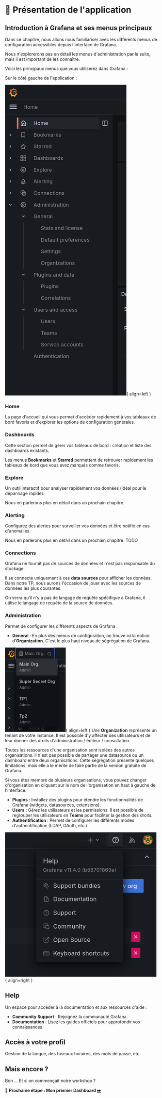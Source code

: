 # 🚂 Présentation de l'application

## Introduction à Grafana et ses menus principaux

Dans ce chapitre, nous allons nous familiariser avec les différents menus de configuration accessibles depuis l'interface de Grafana.

Nous n'explorerons pas en détail les menus d'administration par la suite, mais il est important de les connaître.

Voici les principaux menus que vous utiliserez dans Grafana :

Sur le côté gauche de l'application :

![Menu](image.png){ align=left }

### **Home**
La page d'accueil qui vous permet d'accéder rapidement à vos tableaux de bord favoris et d'explorer les options de configuration générales.

### **Dashboards**
Cette section permet de gérer vos tableaux de bord : création et liste des dashboards existants.

Les menus **Bookmarks** et **Starred** permettent de retrouver rapidement les tableaux de bord que vous avez marqués comme favoris.

### **Explore**
Un outil interactif pour analyser rapidement vos données (idéal pour le dépannage rapide).

Nous en parlerons plus en détail dans un prochain chapitre.

### **Alerting**
Configurez des alertes pour surveiller vos données et être notifié en cas d'anomalies.

Nous en parlerons plus en détail dans un prochain chapitre. TODO

### **Connections**
Grafana ne fournit pas de sources de données et n'est pas responsable du stockage.

Il se connecte uniquement à ces **data sources** pour afficher les données. Dans notre TP, nous aurons l'occasion de jouer avec les sources de données les plus courantes.

On verra qu'il n'y a pas de langage de requête spécifique à Grafana, il utilise le langage de requête de la source de données.

### **Administration**

Permet de configurer les différents aspects de Grafana :

* **General** : En plus des menus de configuration, on trouve ici la notion d'**Organization**. C'est le plus haut niveau de ségrégation de Grafana.

![alt text](image-2.png){ align=left } Une **Organization** représente un tenant de votre instance. Il est possible d'y affecter des utilisateurs et de leur donner des droits d'administration / éditeur / consultation.

Toutes les ressources d'une organisation sont isolées des autres organisations. Il n'est pas possible de partager une datasource ou un dashboard entre deux organisations. Cette ségrégation présente quelques limitations, mais elle a le mérite de faire partie de la version gratuite de Grafana.

Si vous êtes membre de plusieurs organisations, vous pouvez changer d'organisation en cliquant sur le nom de l'organisation en haut à gauche de l'interface.

* **Plugins** : Installez des plugins pour étendre les fonctionnalités de Grafana (widgets, datasources, extensions).
* **Users** : Gérez les utilisateurs et les permissions. Il est possible de regrouper les utilisateurs en **Teams** pour faciliter la gestion des droits.
* **Authentification** : Permet de configurer les différents modes d'authentification (LDAP, OAuth, etc.)

![top-left](image-1.png){ align=right }

## **Help**

Un espace pour accéder à la documentation et aux ressources d'aide :
* **Community Support** : Rejoignez la communauté Grafana.
* **Documentation** : Lisez les guides officiels pour approfondir vos connaissances.

## Accès à votre profil

Gestion de la langue, des fuseaux horaires, des mots de passe, etc.

## Mais encore ?

Bon ... Et si on commençait notre workshop ?

**🛫 Prochaine étape : Mon premier Dashboard [➡️](../vizu/1.md)**
